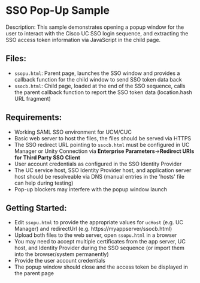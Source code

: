 # SSO Pop-Up Sample

Description: This sample demonstrates opening a popup window for the user to interact with the Cisco UC SSO login sequence, and extracting the SSO access token information via JavaScript in the child page.

## Files:
  - `ssopu.html`: Parent page, launches the SSO window and provides a callback function for the child window to send SSO token data back
  - `ssocb.html`: Child page, loaded at the end of the SSO sequence, calls the parent callback function to report the SSO token data (location.hash URL fragment)

## Requirements: 
  - Working SAML SSO environment for UCM/CUC
  - Basic web server to host the files, the files should be served via HTTPS
  - The SSO redirect URL pointing to `ssocb.html` must be configured in UC Manager or Unity Connection via **Enterprise Parameters**->**Redirect URIs for Third Party SSO Client**
  - User account credentials as configured in the SSO Identity Provider
  - The UC service host, SSO Identity Provider host, and application server host should be resolveable via DNS (manual entries in the 'hosts' file can help during testing)
  - Pop-up blockers may interfere with the popup window launch

## Getting Started:
  - Edit `ssopu.html` to provide the appropriate values for `ucHost` (e.g. UC Manager) and redirectUrl (e.g. https://myappserver/ssocb.html)
  - Upload both files to the web server, open `ssopu.html` in a browser
  - You may need to accept multiple certificates from the app server, UC host, and Identity Provider during the SSO sequence (or import them into the browser/system permanently)
  - Provide the user account credentials
  - The popup window should close and the access token be displayed in the parent page
  
